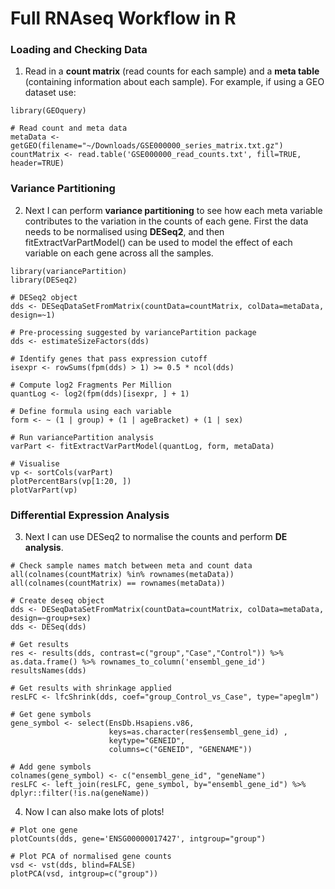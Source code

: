 # Full RNAseq Workflow in R
### Loading and Checking Data
1. Read in a **count matrix** (read counts for each sample) and a **meta table** (containing information about each sample). For example, if using a GEO dataset use:
```
library(GEOquery)

# Read count and meta data
metaData <- getGEO(filename="~/Downloads/GSE000000_series_matrix.txt.gz")
countMatrix <- read.table('GSE000000_read_counts.txt', fill=TRUE, header=TRUE) 
```
### Variance Partitioning
2. Next I can perform **variance partitioning** to see how each meta variable contributes to the variation in the counts of each gene. First the data needs to be normalised using **DESeq2**, and then fitExtractVarPartModel() can be used to model the effect of each variable on each gene across all the samples.
```
library(variancePartition)
library(DESeq2)

# DESeq2 object
dds <- DESeqDataSetFromMatrix(countData=countMatrix, colData=metaData, design=~1)

# Pre-processing suggested by variancePartition package
dds <- estimateSizeFactors(dds)

# Identify genes that pass expression cutoff
isexpr <- rowSums(fpm(dds) > 1) >= 0.5 * ncol(dds)

# Compute log2 Fragments Per Million
quantLog <- log2(fpm(dds)[isexpr, ] + 1)

# Define formula using each variable
form <- ~ (1 | group) + (1 | ageBracket) + (1 | sex) 

# Run variancePartition analysis
varPart <- fitExtractVarPartModel(quantLog, form, metaData)

# Visualise
vp <- sortCols(varPart)
plotPercentBars(vp[1:20, ])
plotVarPart(vp)
```
### Differential Expression Analysis
3. Next I can use DESeq2 to normalise the counts and perform **DE analysis**.
```
# Check sample names match between meta and count data
all(colnames(countMatrix) %in% rownames(metaData))
all(colnames(countMatrix) == rownames(metaData))

# Create deseq object
dds <- DESeqDataSetFromMatrix(countData=countMatrix, colData=metaData, design=~group+sex)
dds <- DESeq(dds)

# Get results
res <- results(dds, contrast=c("group","Case","Control")) %>% as.data.frame() %>% rownames_to_column('ensembl_gene_id')
resultsNames(dds)

# Get results with shrinkage applied
resLFC <- lfcShrink(dds, coef="group_Control_vs_Case", type="apeglm")

# Get gene symbols
gene_symbol <- select(EnsDb.Hsapiens.v86, 
                      keys=as.character(res$ensembl_gene_id) ,
                      keytype="GENEID",
                      columns=c("GENEID", "GENENAME"))

# Add gene symbols
colnames(gene_symbol) <- c("ensembl_gene_id", "geneName")
resLFC <- left_join(resLFC, gene_symbol, by="ensembl_gene_id") %>% dplyr::filter(!is.na(geneName))
```
4. Now I can also make lots of plots!
```
# Plot one gene
plotCounts(dds, gene='ENSG00000017427', intgroup="group")

# Plot PCA of normalised gene counts
vsd <- vst(dds, blind=FALSE)
plotPCA(vsd, intgroup=c("group"))
```





























